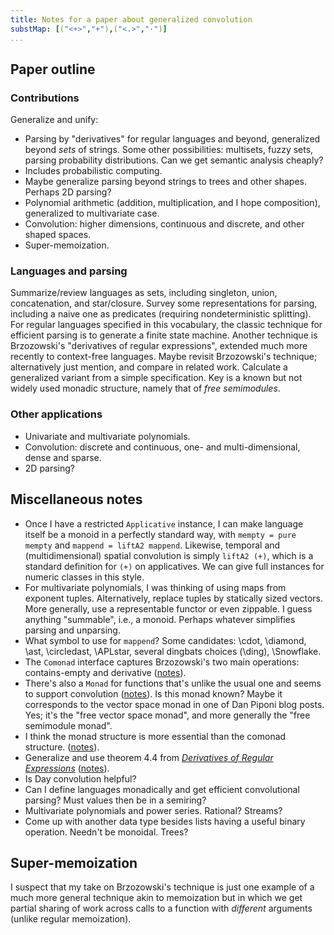 ```yaml
---
title: Notes for a paper about generalized convolution
substMap: [("<+>","+"),("<.>","·")]
...
```


[*Derivatives of Regular Expressions*]: http://citeseerx.ist.psu.edu/viewdoc/summary?doi=10.1.1.98.4378 "paper by Janusz Brzozowski (1964"

## Paper outline

### Contributions

Generalize and unify:

*   Parsing by "derivatives" for regular languages and beyond, generalized beyond *sets* of strings.
    Some other possibilities: multisets, fuzzy sets, parsing probability distributions.
    Can we get semantic analysis cheaply?
*   Includes probabilistic computing.
*   Maybe generalize parsing beyond strings to trees and other shapes.
    Perhaps 2D parsing?
*   Polynomial arithmetic (addition, multiplication, and I hope composition), generalized to multivariate case.
*   Convolution: higher dimensions, continuous and discrete, and other shaped spaces.
*   Super-memoization.

### Languages and parsing

Summarize/review languages as sets, including singleton, union, concatenation, and star/closure.
Survey some representations for parsing, including a naive one as predicates (requiring nondeterministic splitting).
For regular languages specified in this vocabulary, the classic technique for efficient parsing is to generate a finite state machine.
Another technique is Brzozowski's "derivatives of regular expressions", extended much more recently to context-free languages.
Maybe revisit Brzozowski's technique; alternatively just mention, and compare in related work.
Calculate a generalized variant from a simple specification.
Key is a known but not widely used monadic structure, namely that of *free semimodules*.

### Other applications

*   Univariate and multivariate polynomials.
*   Convolution: discrete and continuous, one- and multi-dimensional, dense and sparse.
*   2D parsing?

## Miscellaneous notes

*   Once I have a restricted `Applicative` instance, I can make language itself be a monoid in a perfectly standard way, with `mempty = pure mempty` and `mappend = liftA2 mappend`.
    Likewise, temporal and (multidimensional) spatial convolution is simply `liftA2 (+)`, which is a standard definition for `(+)` on applicatives.
    We can give full instances for numeric classes in this style.
*   For multivariate polynomials, I was thinking of using maps from exponent tuples.
    Alternatively, replace tuples by statically sized vectors.
    More generally, use a representable functor or even zippable.
    I guess anything "summable", i.e., a monoid.
    Perhaps whatever simplifies parsing and unparsing.
*   What symbol to use for `mappend`?
    Some candidates: \\cdot, \\diamond, \\ast, \\circledast, \\APLstar, several dingbats choices (\\ding), \\Snowflake.
*   The `Comonad` interface captures Brzozowski's two main operations: contains-empty and derivative
    ([notes](11-25#Parsing-with-derivatives-(A))).
*   There's also a `Monad` for functions that's unlike the usual one and seems to support convolution
    ([notes](11-25#Parsing-with-derivatives-(A))).
    Is this monad known?
    Maybe it corresponds to the vector space monad in one of Dan Piponi blog posts.
    Yes; it's the "free vector space monad", and more generally the "free semimodule monad".
*   I think the monad structure is more essential than the comonad structure.
    ([notes](12-02#Parsing-with-derivatives-(A))).
*   Generalize and use theorem 4.4 from [*Derivatives of Regular Expressions*]
    ([notes](11-25#Parsing-with-derivatives-(B/))).
*   Is Day convolution helpful?
*   Can I define languages monadically and get efficient convolutional parsing?
    Must values then be in a semiring?
*   Multivariate polynomials and power series.
    Rational? Streams?
*   Come up with another data type besides lists having a useful binary operation.
    Needn't be monoidal.
    Trees?


## Super-memoization

I suspect that my take on Brzozowski's technique is just one example of a much more general technique akin to memoization but in which we get partial sharing of work across calls to a function with *different* arguments (unlike regular memoization).

